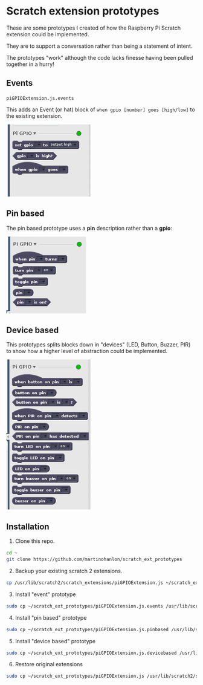 # Scratch extension prototypes

These are some prototypes I created of how the Raspberry Pi Scratch extension could be implemented.

They are to support a conversation rather than being a statement of intent.

The prototypes "work" although the code lacks finesse having been pulled together in a hurry!

## Events

`piGPIOExtension.js.events`

This adds an Event (or hat) block of `when gpio [number] goes [high/low]` to the existing extension.

![event block](images/events.png)

## Pin based

The pin based prototype uses a **pin** description rather than a **gpio**:

![pin based blocks](images/pin_based.png)

## Device based

This prototypes splits blocks down in "devices" (LED, Button, Buzzer, PIR) to show how a higher level of abstraction could be implemented.

![device based blocks](images/device_based.png)

## Installation 

1. Clone this repo.

```bash
cd ~
git clone https://github.com/martinohanlon/scratch_ext_prototypes
```

2. Backup your existing scratch 2 extensions.

```bash
cp /usr/lib/scratch2/scratch_extensions/piGPIOExtension.js ~/scratch_ext_prototypes
```

3. Install "event" prototype

```bash
sudo cp ~/scratch_ext_prototypes/piGPIOExtension.js.events /usr/lib/scratch2/scratch_extensions/piGPIOExtension.js
```

4. Install "pin based" prototype

```bash
sudo cp ~/scratch_ext_prototypes/piGPIOExtension.js.pinbased /usr/lib/scratch2/scratch_extensions/piGPIOExtension.js
```

5. Install "device based" prototype

```bash
sudo cp ~/scratch_ext_prototypes/piGPIOExtension.js.devicebased /usr/lib/scratch2/scratch_extensions/piGPIOExtension.js
```

6. Restore original extensions

```bash
sudo cp ~/scratch_ext_prototypes/piGPIOExtension.js /usr/lib/scratch2/scratch_extensions
```
